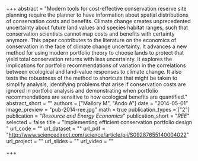 +++
abstract = "Modern tools for cost-effective conservation reserve site planning require the planner to have information about spatial distributions of conservation costs and benefits. Climate change creates unprecedented uncertainty about future land values and species habitat ranges, such that conservation scientists cannot map costs and benefits with certainty anymore. This paper contributes to the literature on the economics of conservation in the face of climate change uncertainty. It advances a new method for using modern portfolio theory to choose lands to protect that yield total conservation returns with less uncertainty. It explores the implications for portfolio recommendations of variation in the correlations between ecological and land-value responses to climate change. It also tests the robustness of the method to shortcuts that might be taken to simplify analysis, identifying problems that arise if conservation costs are ignored in portfolio analysis and demonstrating when portfolio recommendations are sensitive to how ecological benefits are quantified."
abstract_short = ""
authors = ["Mallory M", "Ando A"]
date = "2014-05-01"
image_preview = "pub-2014-ree.jpg"
math = true
publication_types = ["2"]
publication = "*Resource and Energy Economics*"
publication_short = "*REE*"
selected = false
title = "Implementing efficient conservation portfolio design "
url_code = ""
url_dataset = ""
url_pdf = "http://www.sciencedirect.com/science/article/pii/S09287655140004022"
url_project = ""
url_slides = ""
url_video = ""

+++
